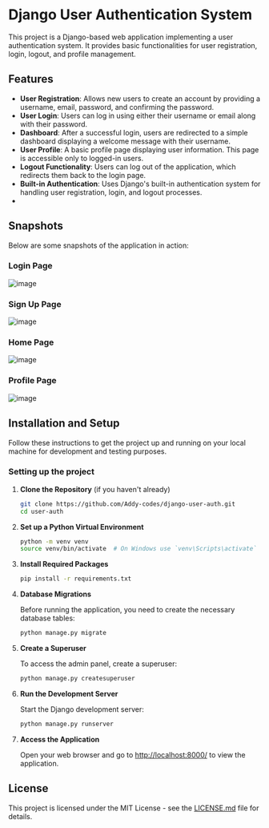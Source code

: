 # Django User Authentication System

This project is a Django-based web application implementing a user authentication system. It provides basic functionalities for user registration, login, logout, and profile management.

## Features

- **User Registration**: Allows new users to create an account by providing a username, email, password, and confirming the password.
- **User Login**: Users can log in using either their username or email along with their password.
- **Dashboard**: After a successful login, users are redirected to a simple dashboard displaying a welcome message with their username.
- **User Profile**: A basic profile page displaying user information. This page is accessible only to logged-in users.
- **Logout Functionality**: Users can log out of the application, which redirects them back to the login page.
- **Built-in Authentication**: Uses Django's built-in authentication system for handling user registration, login, and logout processes.
- 

## Snapshots

Below are some snapshots of the application in action:

### Login Page

![image](https://github.com/Addy-codes/django-user-auth/assets/72205091/11357d04-8273-42fe-8f4d-0c0010117fdf)



### Sign Up Page
![image](https://github.com/Addy-codes/django-user-auth/assets/72205091/8668b4ec-23f2-4845-a344-212d3bbeb203)


### Home Page

![image](https://github.com/Addy-codes/django-user-auth/assets/72205091/bd584212-2ba9-4c03-bf6a-102538dfd821)


### Profile Page

![image](https://github.com/Addy-codes/django-user-auth/assets/72205091/c2a5dc82-2790-4803-9bbd-b8cc6f967136)



## Installation and Setup

Follow these instructions to get the project up and running on your local machine for development and testing purposes.

### Setting up the project

1. **Clone the Repository** (if you haven't already)

    ```bash
    git clone https://github.com/Addy-codes/django-user-auth.git
    cd user-auth
    ```

2. **Set up a Python Virtual Environment**

    ```bash
    python -m venv venv
    source venv/bin/activate  # On Windows use `venv\Scripts\activate`
    ```

3. **Install Required Packages**

    ```bash
    pip install -r requirements.txt
    ```

4. **Database Migrations**

    Before running the application, you need to create the necessary database tables:

    ```bash
    python manage.py migrate
    ```

5. **Create a Superuser**

    To access the admin panel, create a superuser:

    ```bash
    python manage.py createsuperuser
    ```

6. **Run the Development Server**

    Start the Django development server:

    ```bash
    python manage.py runserver
    ```

7. **Access the Application**

    Open your web browser and go to [http://localhost:8000/](http://localhost:8000/) to view the application.

## License

This project is licensed under the MIT License - see the [LICENSE.md](LICENSE.md) file for details.
